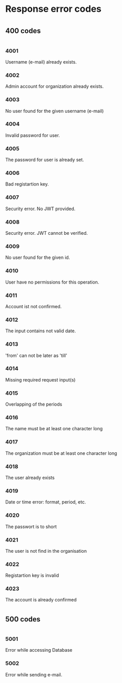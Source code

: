 # Response error codes

#
## 400 codes
#

### 4001
Username (e-mail) already exists.

### 4002
Admin account for organization already exists.

### 4003
No user found for the given username (e-mail)

### 4004
Invalid password for user.

### 4005
The password for user is already set.

### 4006
Bad registartion key.

### 4007
Security error. No JWT provided.

### 4008
Security error. JWT cannot be verified.

### 4009
No user found for the given id.

### 4010
User have no permissions for this operation.

### 4011
Account ist not confirmed.

### 4012
The input contains not valid date.

### 4013
'from' can not be later as 'till'

### 4014
Missing required request input(s)

### 4015
Overlapping of the periods

### 4016
The name must be at least one character long

### 4017
The organization must be at least one character long

### 4018
The user already exists

### 4019
Date or time error: format, period, etc.

### 4020
The passwort is to short

### 4021
The user is not find in the organisation

### 4022
Registartion key is invalid

### 4023
The account is already confirmed

#
## 500 codes
#

### 5001
Error while accessing Database

### 5002
Error while sending e-mail.